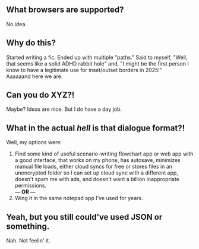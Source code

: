 ## What browsers are supported?
No idea.

## Why do this?
Started writing a fic. Ended up with multiple "paths." Said to myself, "Well, that seems like a solid ADHD rabbit hole" and, "I might be the first person I know to have a legitimate use for inset/outset borders in 2025!"\
Aaaaaand here we are.

## Can you do XYZ?!
Maybe? Ideas are nice. But I do have a day job.

## What in the actual _hell_ is that dialogue format?!
Well, my options were:
1. Find some kind of useful scenario-writing flowchart app or web app with a good interface, that works on my phone, has autosave, minimizes manual file loads, either cloud syncs for free or stores files in an unencrypted folder so I can set up cloud sync with a different app, doesn't spam me with ads, and doesn't want a billion inappropriate permissions.\
**— OR —**
2. Wing it in the same notepad app I've used for years.

## Yeah, but you still could've used JSON or something.
Nah. Not feelin' it.
